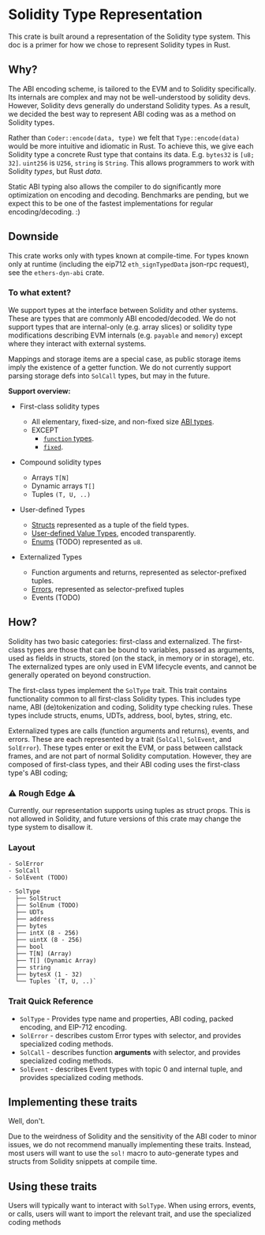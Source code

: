# Solidity Type Representation

This crate is built around a representation of the Solidity type system. This doc is a primer for how we chose to represent Solidity types in Rust.

## Why?

The ABI encoding scheme, is tailored to the EVM and to Solidity specifically.
Its internals are complex and may not be well-understood by solidity devs.
However, Solidity devs generally do understand Solidity types. As a result, we
decided the best way to represent ABI coding was as a method on Solidity types.

Rather than `Coder::encode(data, type)` we felt that `Type::encode(data)` would
be more intuitive and idiomatic in Rust. To achieve this, we give each Solidity
type a concrete Rust type that contains its data. E.g. `bytes32` is `[u8; 32]`.
`uint256` is `U256`, `string` is `String`. This allows programmers to work with
Solidity _types_, but Rust _data_.

Static ABI typing also allows the compiler to do significantly more
optimization on encoding and decoding. Benchmarks are pending, but we expect
this to be one of the fastest implementations for regular encoding/decoding. :)

## Downside

This crate works only with types known at compile-time. For types known only at
runtime (including the eip712 `eth_signTypedData` json-rpc request), see the
`ethers-dyn-abi` crate.

### To what extent?

We support types at the interface between Solidity and other systems. These are
types that are commonly ABI encoded/decoded. We do not support types that are
internal-only (e.g. array slices) or solidity type modifications describing EVM
internals (e.g. `payable` and `memory`) except where they interact with
external systems.

Mappings and storage items are a special case, as public storage items imply
the existence of a getter function. We do not currently support parsing storage
defs into `SolCall` types, but may in the future.

**Support overview:**

- First-class solidity types

  - All elementary, fixed-size, and non-fixed size
    [ABI types](https://docs.soliditylang.org/en/latest/abi-spec.html#types).
  - EXCEPT
    - [`function` types](https://docs.soliditylang.org/en/v0.8.17/types.html#function-types).
    - [`fixed`](https://docs.soliditylang.org/en/v0.8.17/types.html#fixed-point-numbers).

- Compound solidity types

  - Arrays `T[N]`
  - Dynamic arrays `T[]`
  - Tuples `(T, U, ..)`

- User-defined Types

  - [Structs](https://solidity-by-example.org/structs/) represented as a tuple
    of the field types.
  - [User-defined Value Types](https://blog.soliditylang.org/2021/09/27/user-defined-value-types/), encoded transparently.
  - [Enums](https://docs.soliditylang.org/en/v0.8.17/types.html#enums) (TODO)
    represented as `u8`.

- Externalized Types
  - Function arguments and returns, represented as selector-prefixed tuples.
  - [Errors](https://blog.soliditylang.org/2021/04/21/custom-errors/),
    represented as selector-prefixed tuples
  - Events (TODO)

## How?

Solidity has two basic categories: first-class and externalized. The
first-class types are those that can be bound to variables, passed as
arguments, used as fields in structs, stored (on the stack, in memory or in
storage), etc. The externalized types are only used in EVM lifecycle events,
and cannot be generally operated on beyond construction.

The first-class types implement the `SolType` trait. This trait contains
functionality common to all first-class Solidity types. This includes type
name, ABI (de)tokenization and coding, Solidity type checking rules. These
types include structs, enums, UDTs, address, bool, bytes, string, etc.

Externalized types are calls (function arguments and returns), events, and
errors. These are each represented by a trait (`SolCall`, `SolEvent`, and
`SolError`). These types enter or exit the EVM, or pass between callstack
frames, and are not part of normal Solidity computation. However, they are
composed of first-class types, and their ABI coding uses the first-class type's
ABI coding;

### ⚠️ Rough Edge ⚠️

Currently, our representation supports using tuples as struct props. This is
not allowed in Solidity, and future versions of this crate may change the type
system to disallow it.

### Layout

```
- SolError
- SolCall
- SolEvent (TODO)

- SolType
  ├── SolStruct
  ├── SolEnum (TODO)
  ├── UDTs
  ├── address
  ├── bytes
  ├── intX (8 - 256)
  ├── uintX (8 - 256)
  ├── bool
  ├── T[N] (Array)
  ├── T[] (Dynamic Array)
  ├── string
  ├── bytesX (1 - 32)
  └── Tuples `(T, U, ..)`
```

### Trait Quick Reference

- `SolType` - Provides type name and properties, ABI coding, packed encoding,
  and EIP-712 encoding.
- `SolError` - describes custom Error types with selector, and provides
  specialized coding methods.
- `SolCall` - describes function **arguments** with selector, and provides
  specialized coding methods.
- `SolEvent` - describes Event types with topic 0 and internal tuple, and
  provides specialized coding methods.

## Implementing these traits

Well, don't.

Due to the weirdness of Solidity and the sensitivity of the ABI coder to minor
issues, we do not recommend manually implementing these traits. Instead, most
users will want to use the `sol!` macro to auto-generate types and structs from
Solidity snippets at compile time.

## Using these traits

Users will typically want to interact with `SolType`. When using errors,
events, or calls, users will want to import the relevant trait, and use the
specialized coding methods
